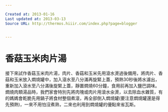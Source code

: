 ```yaml
---

Created at: 2013-01-16
Last updated at: 2013-03-13
Source URL: http://thermos.hiiir.com/index.php?page=blogger


---
```


# 香菇玉米肉片湯


接下來試作香菇玉米肉片湯，肉片、香菇和玉米先用滾水燙過後備用，將肉片、香菇和玉米放入燜燒罐中，加入滾水至八分滿再旋緊上蓋，預熱30秒後將水濾出，重新加入滾水至八分滿後旋緊上蓋，靜置燜燒60分鐘，食用前再加入鹽巴調味。燜燒肉類湯品時，我們家會特別先將肉塊或肉片用滾水汆燙，以去除血水雜質，有的媽媽會乾脆先用鍋子將食材整個煮滾，再全部倒入燜燒罐(要注意燜燒罐還是得先預熱)，一來不用怕沒煮熟，二來也利用到燜燒罐的優點來省瓦斯。

